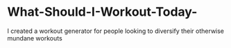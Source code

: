 # What-Should-I-Workout-Today-
I created a workout generator for people looking to diversify their otherwise mundane workouts
